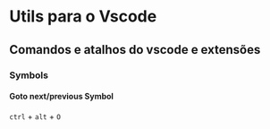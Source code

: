 # Utils para o Vscode

## Comandos e atalhos do vscode e extensões

### Symbols

#### Goto next/previous Symbol

`ctrl` + `alt` + `O`